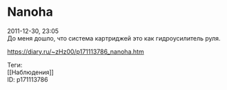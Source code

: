 Nanoha
=======

   
 2011-12-30, 23:05   
  До меня дошло, что система картриджей это как гидроусилитель руля.   
    
 <https://diary.ru/~zHz00/p171113786_nanoha.htm>   
   
 Теги:   
 [[Наблюдения]]   
 ID: p171113786